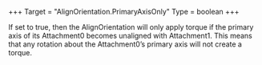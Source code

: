 +++
Target = "AlignOrientation.PrimaryAxisOnly"
Type = boolean
+++

If set to true, then the AlignOrientation will only apply torque if the primary axis of its Attachment0 becomes unaligned with Attachment1. This means that any rotation about the Attachment0’s primary axis will not create a torque.
